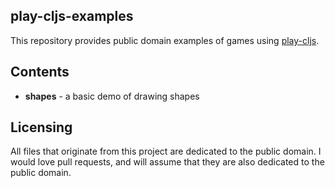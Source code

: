 ## play-cljs-examples
This repository provides public domain examples of games using [play-cljs](https://github.com/oakes/play-cljs).

## Contents

* **shapes** - a basic demo of drawing shapes

## Licensing

All files that originate from this project are dedicated to the public domain. I would love pull requests, and will assume that they are also dedicated to the public domain.
